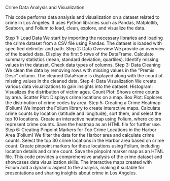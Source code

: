 Crime Data Analysis and Visualization

This code performs data analysis and visualization on a dataset related to crime in Los Angeles. It uses Python libraries such as Pandas, Matplotlib, Seaborn, and Folium to load, clean, explore, and visualize the data.

Step 1: Load Data
We start by importing the necessary libraries and loading the crime dataset from a CSV file using Pandas.
The dataset is loaded with specified delimiter and path.
Step 2: Data Overview
We provide an overview of the loaded data.
Display the first 5 rows of the DataFrame.
Calculate summary statistics (mean, standard deviation, quartiles).
Identify missing values in the dataset.
Check data types of columns.
Step 3: Data Cleaning
We clean the data by removing rows with missing values in the "Premis Desc" column.
The cleaned DataFrame is displayed along with the count of missing values in the cleaned data.
Step 4: Data Visualization
We create various data visualizations to gain insights into the dataset:
Histogram: Visualizes the distribution of victim ages.
Count Plot: Shows crime counts by area.
Scatter Plot: Displays crime locations on a map.
Box Plot: Explores the distribution of crime codes by area.
Step 5: Creating a Crime Heatmap (Folium)
We import the Folium library to create interactive maps.
Calculate crime counts by location (latitude and longitude), sort them, and select the top 10 locations.
Create an interactive heatmap using Folium, where colors represent crime counts.
Save the heatmap as an HTML file for further use.
Step 6: Creating Pinpoint Markers for Top Crime Locations in the Harbor Area (Folium)
We filter the data for the Harbor area and calculate crime counts.
Select the top 30 crime locations in the Harbor area based on crime count.
Create pinpoint markers for these locations using Folium, including location details and crime count.
Save the pinpoint marker map as an HTML file.
This code provides a comprehensive analysis of the crime dataset and showcases data visualization skills. The interactive maps created with Folium add a dynamic aspect to the analysis, making it suitable for presentations and sharing insights about crime in Los Angeles.
